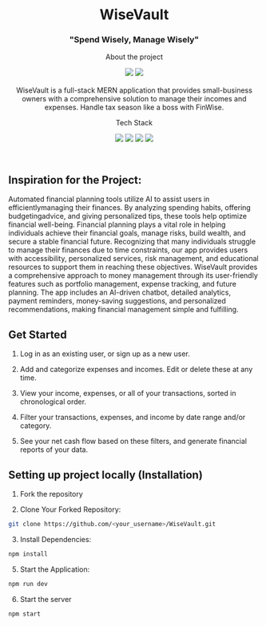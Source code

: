 <h1 align="center">WiseVault</h1>
<h3 align="center">"Spend Wisely, Manage Wisely"</h3>

<p align="center">About the project</p>
<p align="center">
    <img src="https://img.shields.io/github/forks/nandita27iitp/WiseVault">
    <img src="https://img.shields.io/github/stars/nandita27iitp/WiseVault"><br><br>
WiseVault is a full-stack MERN application that provides small-business owners with a comprehensive solution to manage their incomes and expenses. Handle tax season like a boss with FinWise.
</p>

<p align="center">Tech Stack</p>
<p align="center">
    <img src="https://img.shields.io/badge/mongoDB-%234DB33D.svg?style=for-the-badge&logo=mongoDB&logoColor=3FA037"> 
    <img src="https://img.shields.io/badge/express-%231572B6.svg?style=for-the-badge&logo=express&logoColor=white">
    <img src="https://img.shields.io/badge/react-%23323330.svg?style=for-the-badge&logo=react&logoColor=%23F7DF1E">
    <img src="https://img.shields.io/badge/node-%234DB33D?style=for-the-badge&logo=node.js&logoColor=3FA037">
</p>
<br>

## Inspiration for the Project:

Automated financial planning tools utilize AI to assist users in efficientlymanaging their finances. By analyzing spending habits, offering budgetingadvice, and giving personalized tips, these tools help optimize financial well-being. Financial planning plays a vital role in helping individuals achieve their financial goals, manage risks, build wealth, and secure a stable financial future.  Recognizing that many individuals struggle to manage their finances due to time constraints, our app provides users with accessibility, personalized services, risk management, and educational resources to support them in reaching these objectives. WiseVault provides a comprehensive approach to money management through its user-friendly features such as portfolio management, expense tracking, and future planning. The app includes an AI-driven chatbot, detailed analytics, payment reminders, money-saving suggestions, and personalized recommendations, making financial management simple and fulfilling.

## Get Started

1. Log in as an existing user, or sign up as a new user.

2. Add and categorize expenses and incomes. Edit or delete these at any time.

3. View your income, expenses, or all of your transactions, sorted in chronological order.

4. Filter your transactions, expenses, and income by date range and/or category.

5. See your net cash flow based on these filters, and generate financial reports of your data.

## Setting up project locally (Installation)
1. Fork the repository

2. Clone Your Forked Repository:

```sh
git clone https://github.com/<your_username>/WiseVault.git
```

3. Install Dependencies:

```sh
npm install
```

5. Start the Application:

```sh
npm run dev
``` 

6. Start the server

```sh
npm start
```

